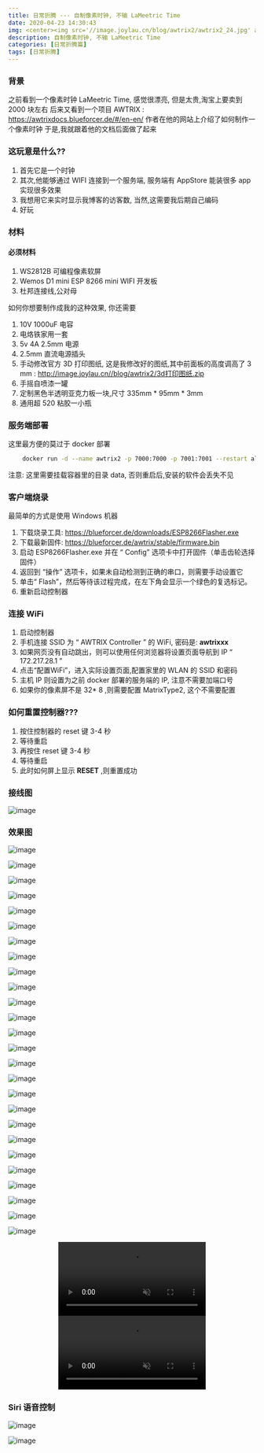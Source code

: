 ```yaml
---
title: 日常折腾 --- 自制像素时钟, 不输 LaMeetric Time
date: 2020-04-23 14:30:43
img: <center><img src='//image.joylau.cn/blog/awtrix2/awtrix2_24.jpg' alt='Pixel Clock'></center>
description: 自制像素时钟, 不输 LaMeetric Time
categories: [日常折腾篇]
tags: [日常折腾]
---
```


<!-- more -->
### 背景
之前看到一个像素时钟 LaMeetric Time, 感觉很漂亮, 但是太贵,淘宝上要卖到 2000 块左右
后来又看到一个项目 AWTRIX : https://awtrixdocs.blueforcer.de/#/en-en/
作者在他的网站上介绍了如何制作一个像素时钟
于是,我就跟着他的文档后面做了起来

### 这玩意是什么??
1. 首先它是一个时钟
2. 其次,他能够通过 WIFI 连接到一个服务端, 服务端有 AppStore 能装很多 app 实现很多效果
3. 我想用它来实时显示我博客的访客数, 当然,这需要我后期自己编码
4. 好玩

### 材料
#### 必须材料
1. WS2812B 可编程像素软屏
2. Wemos D1 mini ESP 8266 mini WIFI 开发板
2. 杜邦连接线,公对母


如何你想要制作成我的这种效果, 你还需要

1. 10V 1000uF 电容
2. 电烙铁家用一套
3. 5v 4A 2.5mm 电源
4. 2.5mm 直流电源插头
5. 手动修改官方 3D 打印图纸, 这是我修改好的图纸,其中前面板的高度调高了 3 mm : http://image.joylau.cn//blog/awtrix2/3d打印图纸.zip
6. 手摇自喷漆一罐
7. 定制黑色半透明亚克力板一块,尺寸 335mm * 95mm * 3mm
8. 通用超 520 粘胶一小瓶


### 服务端部署
这里最方便的莫过于 docker 部署

```bash
    docker run -d --name awtrix2 -p 7000:7000 -p 7001:7001 --restart always -e TZ=Asia/Shanghai -v /path:/data whyet/awtrix2:latest
```

注意: 这里需要挂载容器里的目录 data, 否则重启后,安装的软件会丢失不见

### 客户端烧录
最简单的方式是使用 Windows 机器
1. 下载烧录工具: https://blueforcer.de/downloads/ESP8266Flasher.exe
2. 下载最新固件: https://blueforcer.de/awtrix/stable/firmware.bin
3. 启动 ESP8266Flasher.exe 并在 “ Config” 选项卡中打开固件（单击齿轮选择固件）
4. 返回到 “操作” 选项卡，如果未自动检测到正确的串口，则需要手动设置它
5. 单击“ Flash”，然后等待该过程完成，在左下角会显示一个绿色的复选标记。
6. 重新启动控制器

### 连接 WiFi
1. 启动控制器
2. 手机连接 SSID 为 “ AWTRIX Controller ” 的 WiFi, 密码是: **awtrixxx**
3. 如果网页没有自动跳出，则可以使用任何浏览器将设置页面导航到 IP “ 172.217.28.1 ”
4. 点击“配置WiFi”，进入实际设置页面,配置家里的 WLAN 的 SSID 和密码
5. 主机 IP 则设置为之前 docker 部署的服务端的 IP, 注意不需要加端口号
6. 如果你的像素屏不是 32* 8 ,则需要配置 MatrixType2, 这个不需要配置

### 如何重置控制器???
1. 按住控制器的 reset 键 3-4 秒
2. 等待重启
3. 再按住 reset 键 3-4 秒
4. 等待重启
5. 此时如何屏上显示 **RESET** ,则重置成功

### 接线图
![image](//image.joylau.cn/blog/awtrix2/AWTRIX_Core_Steckplatine.jpg)


### 效果图
![image](//image.joylau.cn/blog/awtrix2/awtrix2_1.jpg)

![image](//image.joylau.cn/blog/awtrix2/awtrix2_2.jpg)

![image](//image.joylau.cn/blog/awtrix2/awtrix2_3.jpg)

![image](//image.joylau.cn/blog/awtrix2/awtrix2_4.jpg)

![image](//image.joylau.cn/blog/awtrix2/awtrix2_5.jpg)

![image](//image.joylau.cn/blog/awtrix2/awtrix2_6.jpg)

![image](//image.joylau.cn/blog/awtrix2/awtrix2_7.jpg)

![image](//image.joylau.cn/blog/awtrix2/awtrix2_8.jpg)

![image](//image.joylau.cn/blog/awtrix2/awtrix2_9.jpg)

![image](//image.joylau.cn/blog/awtrix2/awtrix2_10.jpg)

![image](//image.joylau.cn/blog/awtrix2/awtrix2_11.jpg)

![image](//image.joylau.cn/blog/awtrix2/awtrix2_12.jpg)

![image](//image.joylau.cn/blog/awtrix2/awtrix2_13.jpg)

![image](//image.joylau.cn/blog/awtrix2/awtrix2_14.jpg)

![image](//image.joylau.cn/blog/awtrix2/awtrix2_15.jpg)

![image](//image.joylau.cn/blog/awtrix2/awtrix2_16.jpg)

![image](//image.joylau.cn/blog/awtrix2/awtrix2_17.jpg)

![image](//image.joylau.cn/blog/awtrix2/awtrix2_18.jpg)

![image](//image.joylau.cn/blog/awtrix2/awtrix2_19.jpg)

![image](//image.joylau.cn/blog/awtrix2/awtrix2_20.jpg)

![image](//image.joylau.cn/blog/awtrix2/awtrix2_21.jpg)

![image](//image.joylau.cn/blog/awtrix2/awtrix2_22.jpg)

![image](//image.joylau.cn/blog/awtrix2/awtrix2_23.jpg)

![image](//image.joylau.cn/blog/awtrix2/awtrix2_24.jpg)

![image](//image.joylau.cn/blog/awtrix2/server-page-1.png)

![image](//image.joylau.cn/blog/awtrix2/server-page-2.png)


<center>
<video src="//image.joylau.cn/blog/awtrix2/awtrix2_video1.mp4" muted loop="true" controls="controls">您的浏览器版本太低，无法观看本视频</video>
</center>

<center>
<video src="//image.joylau.cn/blog/awtrix2/awtrix2_video2.mp4" muted loop="true" controls="controls">您的浏览器版本太低，无法观看本视频</video>
</center>

### Siri 语音控制
![image](//image.joylau.cn/blog/awtrix2/awtrix2_siri-1.PNG)

![image](//image.joylau.cn/blog/awtrix2/awtrix2_siri-2.PNG)